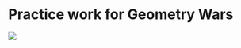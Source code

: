 # Practice work for Geometry Wars

![](https://github.com/drelatgithub/practice-geo-wars/workflows/CI/badge.svg)
